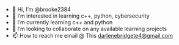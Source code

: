 - 👋 Hi, I’m @brooke2384
- 👀 I’m interested in learning c++, python, cybersecurity
- 🌱 I’m currently learning c++ and python
- 💞️ I’m looking to collaborate on any available learning projects
- 📫 How to reach me email @  This darlenebridgete4@gmail.com

<!---
brooke2384/brooke2384 is a ✨ special ✨ repository because its `README.md` (this file) appears on your GitHub profile.
You can click the Preview link to take a look at your changes.
--->
